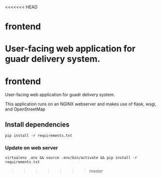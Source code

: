 <<<<<<< HEAD
# frontend
User-facing web application for guadr delivery system.
=======
# frontend
User-facing web application for guadr delivery system.

This application runs on an NGINX webserver and makes use of flask, wsgi, and OpenStreetMap

## Install dependencies
```python3
pip install -r requirements.txt
```

### Update on web server 
```
virtualenv .env && source .env/bin/activate && pip install -r requirements.txt
```
>>>>>>> master
